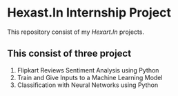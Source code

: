 # Hexast.In Internship Project
This repository consist of my *Hexart.In* projects.
## This consist of three project
1. Flipkart Reviews Sentiment Analysis using Python
2. Train and Give Inputs to a Machine Learning Model
3. Classification with Neural Networks using Python

